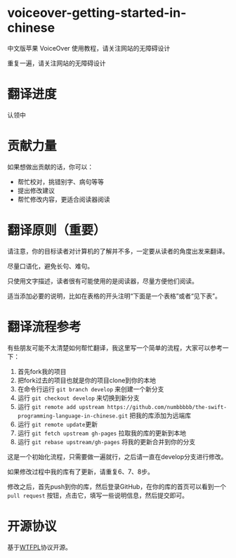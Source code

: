voiceover-getting-started-in-chinese
====================================

中文版苹果 VoiceOver 使用教程，请关注网站的无障碍设计

重复一遍，请关注网站的无障碍设计

# 翻译进度

认领中


# 贡献力量

如果想做出贡献的话，你可以：

- 帮忙校对，挑错别字、病句等等
- 提出修改建议
- 帮忙修改内容，更适合阅读器阅读


# 翻译原则（重要）

请注意，你的目标读者对计算机的了解并不多，一定要从读者的角度出发来翻译。

尽量口语化，避免长句、难句。

只使用文字描述，读者很有可能使用的是阅读器，尽量方便他们阅读。

适当添加必要的说明，比如在表格的开头注明“下面是一个表格”或者“见下表”。

# 翻译流程参考

有些朋友可能不太清楚如何帮忙翻译，我这里写一个简单的流程，大家可以参考一下：

1. 首先fork我的项目
2. 把fork过去的项目也就是你的项目clone到你的本地
3. 在命令行运行 `git branch develop` 来创建一个新分支
4. 运行 `git checkout develop` 来切换到新分支
5. 运行 `git remote add upstream https://github.com/numbbbbb/the-swift-programming-language-in-chinese.git` 把我的库添加为远端库
6. 运行 `git remote update`更新
7. 运行 `git fetch upstream gh-pages` 拉取我的库的更新到本地
8. 运行 `git rebase upstream/gh-pages` 将我的更新合并到你的分支

这是一个初始化流程，只需要做一遍就行，之后请一直在develop分支进行修改。

如果修改过程中我的库有了更新，请重复6、7、8步。

修改之后，首先push到你的库，然后登录GitHub，在你的库的首页可以看到一个 `pull request` 按钮，点击它，填写一些说明信息，然后提交即可。


# 开源协议
基于[WTFPL](http://en.wikipedia.org/wiki/WTFPL)协议开源。
